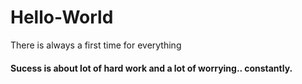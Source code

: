 # Hello-World
There is always a first time for everything
<h4>Sucess is about  lot of hard work and a lot of worrying.. constantly.</h4>  
